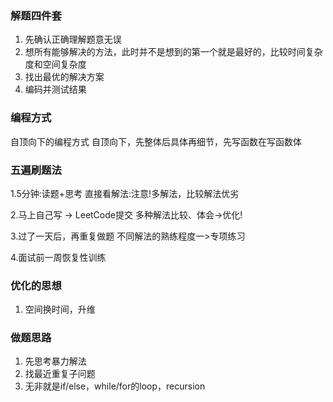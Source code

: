 ### 解题四件套

1. 先确认正确理解题意无误
2. 想所有能够解决的方法，此时并不是想到的第一个就是最好的，比较时间复杂度和空间复杂度
3. 找出最优的解决方案
4. 编码并测试结果

### 编程方式

自顶向下的编程方式  自顶向下，先整体后具体再细节，先写函数在写函数体

### 五遍刷题法

1.5分钟:读题+思考
  直接看解法:注意!多解法，比较解法优劣

2.马上自己写 -> LeetCode提交
  多种解法比较、体会->优化!

3.过了一天后，再重复做题
  不同解法的熟练程度一>专项练习

4.面试前一周恢复性训练

### 优化的思想

1. 空间换时间，升维

### 做题思路

1. 先思考暴力解法
2. 找最近重复子问题
3. 无非就是if/else，while/for的loop，recursion

